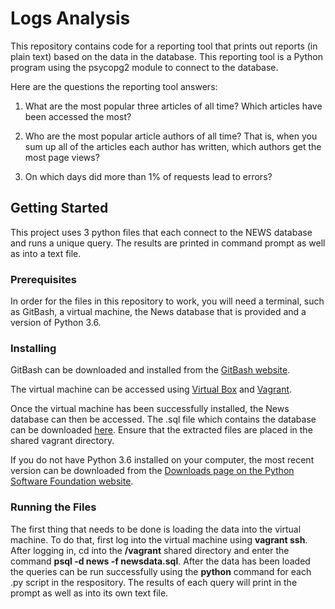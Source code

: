 # Logs Analysis

This repository contains code for a reporting tool that prints out reports (in plain text) based on the data in the database. This reporting tool is a Python program using the psycopg2 module to connect to the database.

Here are the questions the reporting tool answers:

1. What are the most popular three articles of all time? Which articles have been accessed the most?

2. Who are the most popular article authors of all time? That is, when you sum up all of the articles each author has written, which authors get the most page views?

3. On which days did more than 1% of requests lead to errors?

## Getting Started

This project uses 3 python files that each connect to the NEWS database and runs a unique query.  The results are printed in command prompt as well as into a text file.

### Prerequisites

In order for the files in this repository to work, you will need a terminal, such as GitBash, a virtual machine, the News database that is provided and a version of Python 3.6.

### Installing

GitBash can be downloaded and installed from the [GitBash website](https://git-for-windows.github.io/).

The virtual machine can be accessed using [Virtual Box](https://www.virtualbox.org/wiki/Download_Old_Builds_5_1) and [Vagrant](https://www.vagrantup.com/downloads.html).

Once the virtual machine has been successfully installed, the News database can then be accessed.  The .sql file which contains the database can be downloaded [here](https://d17h27t6h515a5.cloudfront.net/topher/2016/August/57b5f748_newsdata/newsdata.zip).  Ensure that the extracted files are placed in the shared vagrant directory.

If you do not have Python 3.6 installed on your computer, the most recent version can be downloaded from the [Downloads page on the Python Software Foundation website](https://www.python.org/downloads/).

### Running the Files

The first thing that needs to be done is loading the data into the virtual machine.  To do that, first log into the virtual machine using **vagrant ssh**.  After logging in, cd into the **/vagrant** shared directory and enter the command **psql -d news -f newsdata.sql**.  After the data has been loaded the queries can be run successfully using the **python** command for each .py script in the respository.  The results of each query will print in the prompt as well as into its own text file.
